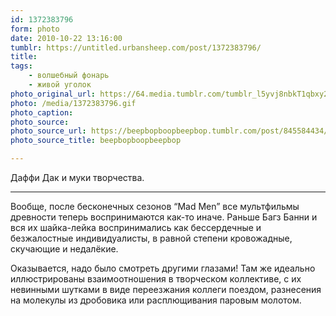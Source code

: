 ```yaml
---
id: 1372383796
form: photo
date: 2010-10-22 13:16:00
tumblr: https://untitled.urbansheep.com/post/1372383796/
title:
tags:
    - волшебный фонарь
    - живой уголок
photo_original_url: https://64.media.tumblr.com/tumblr_l5yvj8nbkT1qbxy2ao1_500.gif
photo: /media/1372383796.gif
photo_caption: 
photo_source:
photo_source_url: https://beepbopboopbeepbop.tumblr.com/post/845584434/the-act-of-creating
photo_source_title: beepbopboopbeepbop

---
```


<p>Даффи Дак и муки творчества.</p>

<hr noshade><p>Вообще, после бесконечных сезонов “Mad Men” все мультфильмы древности теперь воспринимаются как-то иначе. Раньше Багз Банни и вся их шайка-лейка воспринимались как бессердечные и безжалостные индивидуалисты, в равной степени кровожадные, скучающие и недалёкие.</p>

<p>Оказывается, надо было смотреть другими глазами! Там же идеально иллюстрированы взаимоотношения в творческом коллективе, с их невинными шутками в виде переезжания коллеги поездом, разнесения на молекулы из дробовика или расплющивания паровым молотом.</p>
